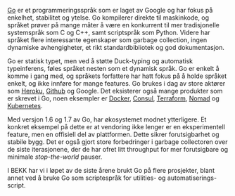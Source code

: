 [Go](https://golang.org/) er et programmeringsspråk som er laget av Google og har fokus på enkelhet, stabilitet og ytelse. Go kompilerer direkte til maskinkode, og språket prøver på mange måter å være en konkurrent til mer tradisjonelle systemspråk som C og C++, samt scriptspråk som Python. Videre har språket flere interessante egenskaper som garbage collection, ingen dynamiske avhengigheter, et rikt standardbibliotek og god dokumentasjon.

Go er statisk typet, men ved å støtte Duck-typing og automatisk typeinferens, føles språket nesten som et dynamisk språk. Go er enkelt å komme i gang med, og språkets forfattere har hatt fokus på å holde språket enkelt, og ikke innføre for mange features. Go brukes i dag av store aktører som [Heroku](https://www.heroku.com/), [Github](http://github.com/) og Google. Det eksisterer også mange produkter som er skrevet i Go, noen eksempler er [Docker](https://www.docker.com/), [Consul](https://www.consul.io/), [Terraform](https://radar.bekk.no/tech2017/arkitektur-og-plattform/terraform), [Nomad](https://www.nomadproject.io/) og [Kubernetes](http://kubernetes.io/).

Med versjon 1.6 og 1.7 av Go, har økosystemet modnet ytterligere. Et konkret eksempel på dette er at vendoring ikke lenger er en eksperimentell feature, men en offisiell del av plattformen. Dette sikrer forutsigbarhet og stabile bygg. Det er også gjort store forbedringer i garbage collectoren over de siste iterasjonene, der de har ofret litt throughput for mer forutsigbare og minimale _stop-the-world_ pauser.

I BEKK har vi i løpet av de siste årene brukt Go på flere prosjekter, blant annet ved å bruke Go som scriptespråk for utilities- og automatiserings-script. 